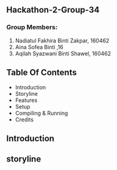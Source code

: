 ## Hackathon-2-Group-34

### Group Members: 
  1. Nadiatul Fakhira Binti Zakpar, 160462
  2.  Aina Sofea Binti ,16
  3.  Aqilah Syazwani Binti Shawel, 160462
  
## Table Of Contents 
  + Introduction
  + Storyline
  + Features
  + Setup
  + Compiling & Running
  + Credits

## Introduction


## storyline

